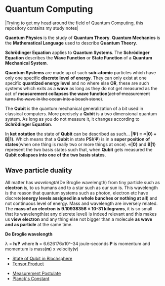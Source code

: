 # Quantum Computing

|Trying to get my head around the field of Quantum Computing, this repository contains my study notes|

**Quantum Physics** is the study of **Quantum Theory**. **Quantum Mechanics** is the **Mathematical Language** used to describe **Quantum Theory**.

**Schrödinger Equation** applies to **Quantum Systems**. The **Schrödinger Equation** describes the **Wave Function** or **State Function** of a **Quantum Mechanical System**.

**Quantum Systems** are made up of such **sub-atomic** particles which have only one specific **discrete level of energy**. They can only exist at one specific **quantized energy level** and no where else __OR__, these are such systems which exits as a **wave** as long as they do not get measured as the act of __measurement collapses the wave function__(~~act of measurement turns the wave in the ocean into a beach stone~~).

The **Qubit** is the quantum mechanical generalization of a bit used in classical computers. More precisely a **Qubit** is a two dimensional quantum system. As long as you do not measure it, it changes according to **Schrödinger Equation**.

In **ket notation** the state of **Qubit** can be described as such... **|Ψ⟩ = &prop;|0&rang; + &Beta;|1&rang;**. Which means that a **Qubit** in state **PSI**(**Ψ**) is in a **super position of states**(when one thing is really two or more things at once). **&prop;|0&rang;** and **&Beta;|1&rang;** represent the two basis states such that, when **Qubit** gets measured the **Qubit collapses into one of the two basis states**.

## Wave particle duality

All matter has *wavelength*(De Broglie wavelength) from tiny particle such as **electron** is, to us humans and to a star such as our sun is. This wavelength is the reason that quantum systems such as photon, electron etc have discrete(**energy levels assigned in a whole bunches or nothing at all**) and not continuous level of energy. Mass and wavelength are inversely related. The **mass of an electron is 9.10938356 × 10-31 kilograms**, it is so small that its wavelength(at any discrete level) is indeed relevant and this makes us **view electron** and any thing else not bigger than a molecule **as wave and as particle** at the same time. 

__De Broglie wavelength__

&lambda; = **h**/**P**
where **h** = 6.626176x10^-34 joule-seconds
**P** is momentum and momentum is mass(**m**) x velocity(**v**)

      
* [State of Qubit in Blochsphere](https://github.com/sohail/quantum-computing/blob/master/blochsphere.md)
* [Tensor Product](https://github.com/sohail/quantum-computing/blob/master/tensorproduct.md)
<!--
* [Interference](https://github.com/sohail/quantum-computing/blob/master/interference.md)
-->
* [Measurement Postulate](https://github.com/sohail/quantum-computing/blob/master/measurementpostulate.md)
* [Planck's Constant](https://github.com/sohail/quantum-computing/blob/master/plancksconstant.md)  
